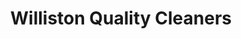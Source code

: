 ---
title: "Williston Quality Cleaners"
url: /williston-park/williston-quality-cleaners/
shop: Wäscherei
---